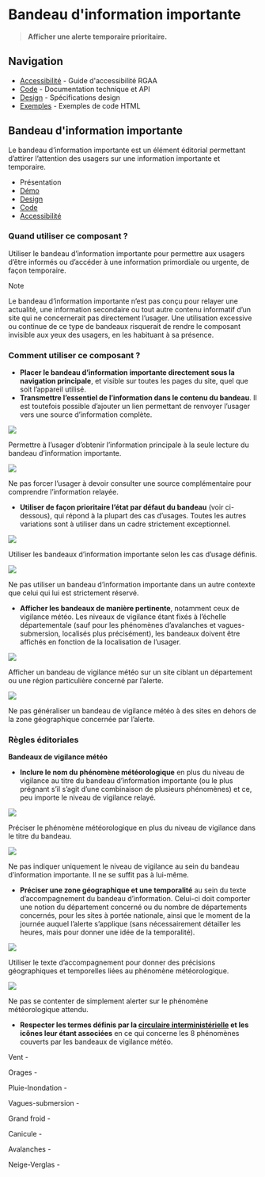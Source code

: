 # Bandeau d'information importante

> **Afficher une alerte temporaire prioritaire.**

## Navigation

- [Accessibilité](./accessibilite.md) - Guide d'accessibilité RGAA
- [Code](./code.md) - Documentation technique et API
- [Design](./design.md) - Spécifications design
- [Exemples](./examples/) - Exemples de code HTML

## Bandeau d'information importante

Le bandeau d’information importante est un élément éditorial permettant d’attirer l’attention des usagers sur une information importante et temporaire.


- Présentation
- [Démo](./demo/index.md)
- [Design](./design/index.md)
- [Code](./code/index.md)
- [Accessibilité](./accessibility/index.md)



### Quand utiliser ce composant ?

Utiliser le bandeau d’information importante pour permettre aux usagers d’être informés ou d’accéder à une information primordiale ou urgente, de façon temporaire.

> [!NOTE]
> Le bandeau d’information importante n’est pas conçu pour relayer une actualité, une information secondaire ou tout autre contenu informatif d’un site qui ne concernerait pas directement l’usager. Une utilisation excessive ou continue de ce type de bandeaux risquerait de rendre le composant invisible aux yeux des usagers, en les habituant à sa présence.

### Comment utiliser ce composant ?

- **Placer le bandeau d’information importante directement sous la navigation principale**, et visible sur toutes les pages du site, quel que soit l’appareil utilisé.
- **Transmettre l’essentiel de l’information dans le contenu du bandeau**. Il est toutefois possible d’ajouter un lien permettant de renvoyer l’usager vers une source d’information complète.



![](./assets/_asset/use/do-1.png)

Permettre à l’usager d’obtenir l’information principale à la seule lecture du bandeau d’information importante.



![](./assets/_asset/use/dont-1.png)

Ne pas forcer l’usager à devoir consulter une source complémentaire pour comprendre l’information relayée.


- **Utiliser de façon prioritaire l’état par défaut du bandeau** (voir ci-dessous), qui répond à la plupart des cas d’usages. Toutes les autres variations sont à utiliser dans un cadre strictement exceptionnel.


![](./assets/_asset/use/do-2.png)

Utiliser les bandeaux d’information importante selon les cas d’usage définis.



![](./assets/_asset/use/dont-2.png)

Ne pas utiliser un bandeau d’information importante dans un autre contexte que celui qui lui est strictement réservé.


- **Afficher les bandeaux de manière pertinente**, notamment ceux de vigilance météo. Les niveaux de vigilance étant fixés à l’échelle départementale (sauf pour les phénomènes d’avalanches et vagues-submersion, localisés plus précisément), les bandeaux doivent être affichés en fonction de la localisation de l’usager.


![](./assets/_asset/use/do-3.png)

Afficher un bandeau de vigilance météo sur un site ciblant un département ou une région particulière concerné par l’alerte.



![](./assets/_asset/use/dont-3.png)

Ne pas généraliser un bandeau de vigilance météo à des sites en dehors de la zone géographique concernée par l’alerte.



### Règles éditoriales

**Bandeaux de vigilance météo**

- **Inclure le nom du phénomène météorologique** en plus du niveau de vigilance au titre du bandeau d’information importante (ou le plus prégnant s’il s’agit d’une combinaison de plusieurs phénomènes) et ce, peu importe le niveau de vigilance relayé.



![](./assets/_asset/edit/do-1.png)

Préciser le phénomène météorologique en plus du niveau de vigilance dans le titre du bandeau.



![](./assets/_asset/edit/dont-1.png)

Ne pas indiquer uniquement le niveau de vigilance au sein du bandeau d’information importante. Il ne se suffit pas à lui-même.


- **Préciser une zone géographique et une temporalité** au sein du texte d’accompagnement du bandeau d’information. Celui-ci doit comporter une notion du département concerné ou du nombre de départements concernés, pour les sites à portée nationale, ainsi que le moment de la journée auquel l’alerte s’applique (sans nécessairement détailler les heures, mais pour donner une idée de la temporalité).


![](./assets/_asset/edit/do-2.png)

Utiliser le texte d’accompagnement pour donner des précisions géographiques et temporelles liées au phénomène météorologique.



![](./assets/_asset/edit/dont-2.png)

Ne pas se contenter de simplement alerter sur le phénomène météorologique attendu.



- **Respecter les termes définis par la [circulaire interministérielle](https://www.legifrance.gouv.fr/download/pdf/circ?id=45225) et les icônes leur étant associées** en ce qui concerne les 8 phénomènes couverts par les bandeaux de vigilance météo.

Vent - <span class="fr-icon-windy-fill" aria-hidden="true"></span>

Orages - <span class="fr-icon-thunderstorms-fill" aria-hidden="true"></span>

Pluie-Inondation - <span class="fr-icon-heavy-showers-fill" aria-hidden="true"></span>

Vagues-submersion - <span class="fr-icon-flood-fill" aria-hidden="true"></span>

Grand froid - <span class="fr-icon-temp-cold-fill" aria-hidden="true"></span>

Canicule - <span class="fr-icon-sun-fill" aria-hidden="true"></span>

Avalanches - <span class="fr-icon-avalanches-fill" aria-hidden="true"></span>

Neige-Verglas - <span class="fr-icon-snowy-fill" aria-hidden="true"></span>
